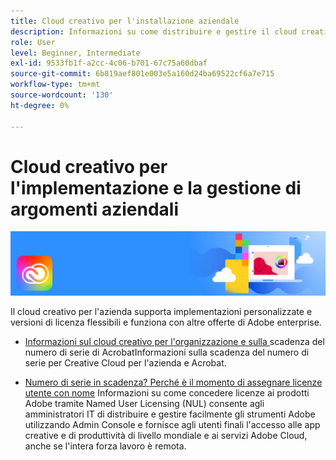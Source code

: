 ```yaml
---
title: Cloud creativo per l'installazione aziendale
description: Informazioni su come distribuire e gestire il cloud creativo per le app aziendali
role: User
level: Beginner, Intermediate
exl-id: 9533fb1f-a2cc-4c06-b701-67c75a60dbaf
source-git-commit: 6b819aef801e003e5a160d24ba69522cf6a7e715
workflow-type: tm+mt
source-wordcount: '130'
ht-degree: 0%

---
```


# Cloud creativo per l&#39;implementazione e la gestione di argomenti aziendali

![Immagine creativa Cloud Hero](../assets/CCEbanner.png)

Il cloud creativo per l&#39;azienda supporta implementazioni personalizzate e versioni di licenza flessibili e funziona con altre offerte di Adobe enterprise.

* [Informazioni sul cloud creativo per l&#39;organizzazione e sulla ](cceserial.md)
scadenza del numero di serie di AcrobatInformazioni sulla scadenza del numero di serie per Creative Cloud per l&#39;azienda e Acrobat.

* [Numero di serie in scadenza? Perché è il momento di assegnare licenze utente con nome](nameduserlicensing.md)
Informazioni su come concedere licenze ai prodotti Adobe tramite Named User Licensing (NUL) consente agli amministratori IT di distribuire e gestire facilmente gli strumenti Adobe utilizzando Admin Console e fornisce agli utenti finali l&#39;accesso alle app creative e di produttività di livello mondiale e ai servizi Adobe Cloud, anche se l&#39;intera forza lavoro è remota.
